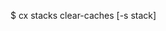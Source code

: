 <!-- post: 2014-09-26-local-cached-copy-error_when-you-deploy-to-your- -->


$ cx stacks clear-caches [-s stack]
